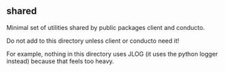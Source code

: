 ## shared
Minimal set of utilities shared by public packages client and conducto.

Do not add to this directory unless client or conducto need it!

For example, nothing in this directory uses JLOG (it uses the python logger
instead) because that feels too heavy.

